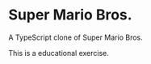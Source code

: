Super Mario Bros.
=================
A TypeScript clone of Super Mario Bros.

This is a educational exercise.


